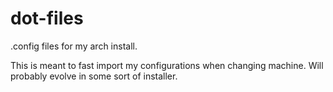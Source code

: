 # dot-files
.config files for my arch install.

This is meant to fast import my configurations when changing machine.
Will probably evolve in some sort of installer.

